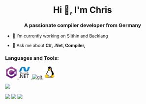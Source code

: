 <h1 align="center">Hi 👋, I'm Chris</h1>
<h3 align="center">A passionate compiler developer from Germany</h3>

- 🔭 I’m currently working on [Slithin](https://github.com/furesoft/Slithin) and [Backlang](https://github.com/Backseating-Committee-2k/Backlang)

- 💬 Ask me about **C#, .Net, Compiler,**

<h3 align="left">Languages and Tools:</h3>
<p align="left"> <a href="https://www.w3schools.com/cs/" target="_blank" rel="noreferrer"> <img src="https://raw.githubusercontent.com/devicons/devicon/master/icons/csharp/csharp-original.svg" alt="csharp" width="40" height="40"/> </a> <a href="https://dotnet.microsoft.com/" target="_blank" rel="noreferrer"> <img src="https://raw.githubusercontent.com/devicons/devicon/master/icons/dot-net/dot-net-original-wordmark.svg" alt="dotnet" width="40" height="40"/> </a> <a href="https://git-scm.com/" target="_blank" rel="noreferrer"> <img src="https://www.vectorlogo.zone/logos/git-scm/git-scm-icon.svg" alt="git" width="40" height="40"/> </a> <a href="https://www.linux.org/" target="_blank" rel="noreferrer"> <img src="https://raw.githubusercontent.com/devicons/devicon/master/icons/linux/linux-original.svg" alt="linux" width="40" height="40"/> </a> </p>

![](https://gitwar.herokuapp.com/badge?username=furesoft)

![](http://github-profile-summary-cards.vercel.app/api/cards/profile-details?username=furesoft&theme=monokai)
![](http://github-profile-summary-cards.vercel.app/api/cards/stats?username=furesoft&theme=monokai)
![](http://github-profile-summary-cards.vercel.app/api/cards/productive-time?username=furesoft&theme=monokai&utcOffset=8)
